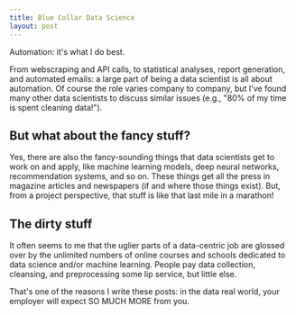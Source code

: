 ```yaml
---
title: Blue Collar Data Science
layout: post
---
```


Automation: it's what I do best.  

From webscraping and API calls, to statistical analyses, report generation, and automated emails: a
large part of being a data scientist is all about automation. Of course the role varies company to company, 
but I've found many other data scientists to discuss similar issues (e.g., "80% of my time is spent cleaning data!"). 

## But what about the fancy stuff?
Yes, there are also the fancy-sounding things that data scientists get to work on and apply, 
like machine learning models, deep neural networks, recommendation systems, and so on. These things
get all the press in magazine articles and newspapers (if and where those things exist).  But, from
a project perspective, that stuff is like that last mile in a marathon!

## The dirty stuff
It often seems to me that the uglier parts of a data-centric job
are glossed over by the unlimited numbers of online courses and schools dedicated to data science and/or
machine learning.  People pay data collection, cleansing, and preprocessing some lip service, but little else.

That's one of the reasons I write these posts: in the data real world, your employer will expect SO MUCH MORE 
from you.  

